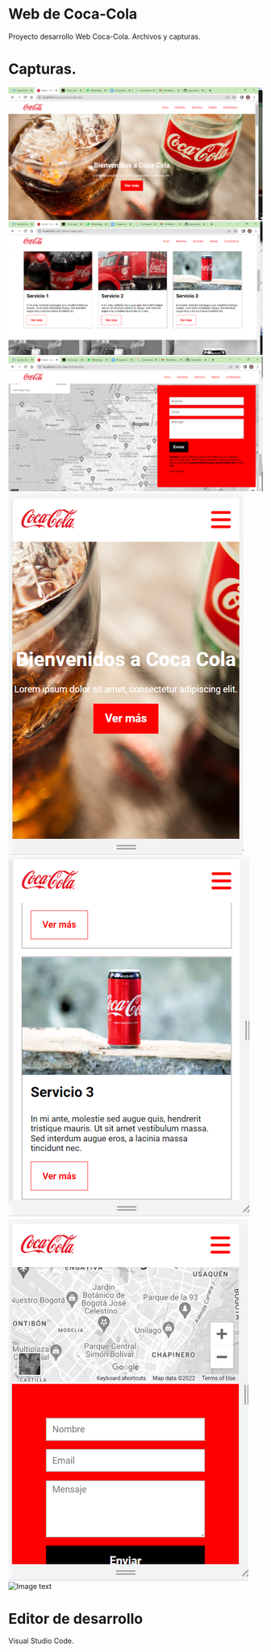 # Web de Coca-Cola
Proyecto desarrollo Web Coca-Cola. Archivos y capturas.

# Capturas.
![Image text](https://github.com/jogonzalez90/Web-Coca-Cola/blob/main/curso_basico/Captura_1.PNG)
![Image text](https://github.com/jogonzalez90/Web-Coca-Cola/blob/main/curso_basico/Captura_2.PNG)
![Image text](https://github.com/jogonzalez90/Web-Coca-Cola/blob/main/curso_basico/Captura_3.PNG)
![Image text](https://github.com/jogonzalez90/Web-Coca-Cola/blob/main/curso_basico/Captura_4.PNG)
![Image text](https://github.com/jogonzalez90/Web-Coca-Cola/blob/main/curso_basico/Captura_5.PNG)
![Image text](https://github.com/jogonzalez90/Web-Coca-Cola/blob/main/curso_basico/Captura_7.PNG)
![Image text](https://github.com/jogonzalez90/Web-Coca-Cola/blob/main/curso_basico/Captura_8.PNGg)

# Editor de desarrollo
Visual Studio Code.
